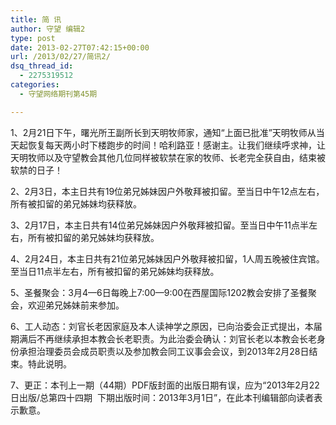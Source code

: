 ```yaml
---
title: 简 讯
author: 守望 编辑2
type: post
date: 2013-02-27T07:42:15+00:00
url: /2013/02/27/简讯2/
dsq_thread_id:
  - 2275319512
categories:
  - 守望网络期刊第45期

---
```

1、2月21日下午，曙光所王副所长到天明牧师家，通知“上面已批准”天明牧师从当天起恢复每天两小时下楼跑步的时间！哈利路亚！感谢主。让我们继续呼求神，让天明牧师以及守望教会其他几位同样被软禁在家的牧师、长老完全获自由，结束被软禁的日子！

2、2月3日，本主日共有19位弟兄姊妹因户外敬拜被扣留。至当日中午12点左右，所有被扣留的弟兄姊妹均获释放。

3、2月17日，本主日共有14位弟兄姊妹因户外敬拜被扣留。至当日中午11点半左右，所有被扣留的弟兄姊妹均获释放。

4、2月24日，本主日共有21位弟兄姊妹因户外敬拜被扣留，1人周五晚被住宾馆。至当日11点半左右，所有被扣留的弟兄姊妹均获释放。

5、圣餐聚会：3月4—6日每晚上7:00—9:00在西屋国际1202教会安排了圣餐聚会，欢迎弟兄姊妹前来参加。

6、工人动态：刘官长老因家庭及本人读神学之原因，已向治委会正式提出，本届期满后不再继续承担本教会长老职责。为此治委会确认：刘官长老以本教会长老身份承担治理委员会成员职责以及参加教会同工议事会会议，到2013年2月28日结束。特此说明。

7、更正：本刊上一期（44期）PDF版封面的出版日期有误，应为“2013年2月22日出版/总第四十四期  下期出版时间：2013年3月1日”，在此本刊编辑部向读者表示歉意。